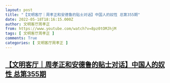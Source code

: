 ```yaml
---
layout: post
title: "【文明客厅｜周孝正和安德鲁的贴士对话】中国人的奴性 总第355期"
date: 2022-05-18T18:16:15.000Z
author: 文明客厅周孝正
from: https://www.youtube.com/watch?v=8pz0tOMJhjM
tags: [ 文明客厅周孝正 ]
comments: True
categories: [ 文明客厅周孝正 ]
---
```

<!--1652897775000-->
[【文明客厅｜周孝正和安德鲁的贴士对话】中国人的奴性 总第355期](https://www.youtube.com/watch?v=8pz0tOMJhjM)
------

<div>

</div>
